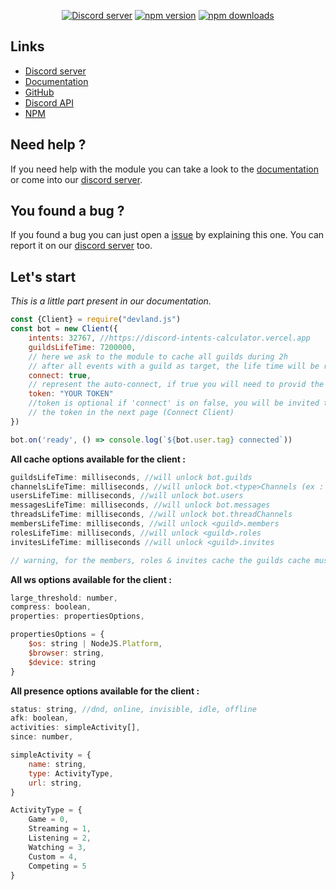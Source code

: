 <div align="center">
	<p>
		<a href="https://discord.gg/devland"><img src="https://img.shields.io/discord/1063182666519814206?color=5865F2&logo=discord&logoColor=white" alt="Discord server" /></a>
		<a href="https://www.npmjs.com/package/devland.js"><img src="https://img.shields.io/npm/v/devland.js.svg?maxAge=3600" alt="npm version" /></a>
		<a href="https://www.npmjs.com/package/devland.js"><img src="https://img.shields.io/npm/dt/devland.js.svg?maxAge=3600" alt="npm downloads" /></a>
	</p>
</div>

## Links
- [Discord server](https://discord.gg/devland)
- [Documentation](https://devland-1.gitbook.io/devland.js/)
- [GitHub](https://github.com/Jeotique/devland.js)
- [Discord API](https://discord.gg/discord-api)
- [NPM](https://www.npmjs.com/package/devland.js)

## Need help ?
If you need help with the module you can take a look to the [documentation](https://devland-1.gitbook.io/devland.js/) or come into our [discord server](https://discord.gg/devland).

## You found a bug ?
If you found a bug you can just open a [issue](https://github.com/Jeotique/devland.js/issues) by explaining this one.
You can report it on our [discord server](https://discord.gg/devland) too.

## Let's start
_This is a little part present in our documentation._

```js
const {Client} = require("devland.js")
const bot = new Client({
    intents: 32767, //https://discord-intents-calculator.vercel.app
    guildsLifeTime: 7200000, 
    // here we ask to the module to cache all guilds during 2h
    // after all events with a guild as target, the life time will be reset to 2h
    connect: true,
    // represent the auto-connect, if true you will need to provid the token here
    token: "YOUR TOKEN" 
    //token is optional if 'connect' is on false, you will be invited to put
    // the token in the next page (Connect Client)
})

bot.on('ready', () => console.log(`${bot.user.tag} connected`))
```
**All cache options available for the client :**
```js
guildsLifeTime: milliseconds, //will unlock bot.guilds
channelsLifeTime: milliseconds, //will unlock bot.<type>Channels (ex : bot.textChannels)
usersLifeTime: milliseconds, //will unlock bot.users
messagesLifeTime: milliseconds, //will unlock bot.messages
threadsLifeTime: milliseconds, //will unlock bot.threadChannels
membersLifeTime: milliseconds, //will unlock <guild>.members
rolesLifeTime: milliseconds, //will unlock <guild>.roles
invitesLifeTime: milliseconds //will unlock <guild>.invites

// warning, for the members, roles & invites cache the guilds cache must be enabled too
```
**All ws options available for the client :**
```js
large_threshold: number,
compress: boolean,
properties: propertiesOptions,

propertiesOptions = {
    $os: string | NodeJS.Platform,
    $browser: string,
    $device: string
}
```
**All presence options available for the client :**
```js
status: string, //dnd, online, invisible, idle, offline
afk: boolean,
activities: simpleActivity[],
since: number,

simpleActivity = {
    name: string,
    type: ActivityType,
    url: string,
}

ActivityType = {
    Game = 0,
    Streaming = 1,
    Listening = 2,
    Watching = 3,
    Custom = 4,
    Competing = 5
}
```